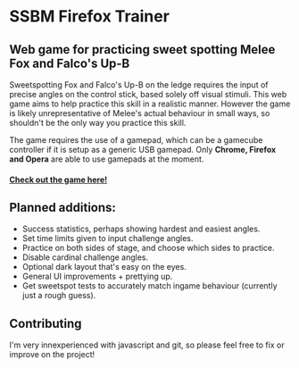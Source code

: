 # SSBM Firefox Trainer
## Web game for practicing sweet spotting Melee Fox and Falco's Up-B

Sweetspotting Fox and Falco's Up-B on the ledge requires the input of precise angles on the control stick, based solely off visual stimuli. This web game aims to help practice this skill in a realistic manner. However the game is likely unrepresentative of Melee's actual behaviour in small ways, so shouldn't be the only way you practice this skill.

The game requires the use of a gamepad, which can be a gamecube controller if it is setup as a generic USB gamepad. Only **Chrome, Firefox and Opera** are able to use gamepads at the moment.

#### [Check out the game here!](http://lucatronica.github.io/firefox-trainer/)

## Planned additions:

* Success statistics, perhaps showing hardest and easiest angles.
* Set time limits given to input challenge angles.
* Practice on both sides of stage, and choose which sides to practice.
* Disable cardinal challenge angles.
* Optional dark layout that's easy on the eyes.
* General UI improvements + prettying up.
* Get sweetspot tests to accurately match ingame behaviour (currently just a rough guess).

## Contributing

I'm very innexperienced with javascript and git, so please feel free to fix or improve on the project!

